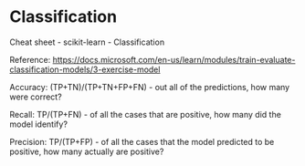 # Classification
Cheat sheet - scikit-learn - Classification

Reference: https://docs.microsoft.com/en-us/learn/modules/train-evaluate-classification-models/3-exercise-model





Accuracy: (TP+TN)/(TP+TN+FP+FN) - out all of the predictions, how many were correct?

Recall: TP/(TP+FN) - of all the cases that are positive, how many did the model identify?

Precision: TP/(TP+FP) - of all the cases that the model predicted to be positive, how many actually are positive?
